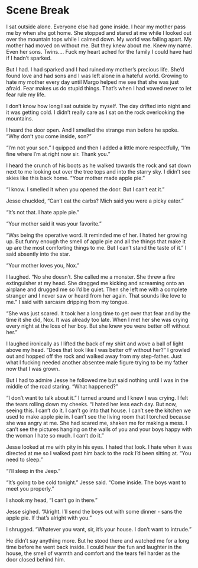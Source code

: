 #  Scene Break

I sat outside alone. Everyone else had gone inside. I hear my mother pass me by
when she got home. She stopped and stared at me while I looked out over the
mountain tops while I calmed down. My world was falling apart. My mother had
moved on without me. But they knew about me. Knew my name. Even her sons.
Twins…. Fuck my heart ached for the family I could have had if I hadn’t sparked.

But I had. I had sparked and I had ruined my mother’s precious life. She’d found
love and had sons and I was left alone in a hateful world. Growing to hate my
mother every day until Margo helped me see that she was just afraid. Fear makes
us do stupid things. That’s when I had vowed never to let fear rule my life.

I don’t know how long I sat outside by myself. The day drifted into night and it
was getting cold. I didn’t really care as I sat on the rock overlooking the
mountains.

I heard the door open. And I smelled the strange man before he spoke. “Why don’t
you come inside, son?”

“I’m not your son.” I quipped and then I added a little more respectfully, “I’m
fine where I’m at right now sir. Thank you.”

I heard the crunch of his boots as he walked towards the rock and sat down next
to me looking out over the tree tops and into the starry sky. I didn’t see skies
like this back home. “Your mother made apple pie.”

“I know. I smelled it when you opened the door. But I can’t eat it.”

Jesse chuckled, “Can’t eat the carbs? Mich said you were a picky eater.”

“It’s not that. I hate apple pie.”

“Your mother said it was your favorite.”

“Was being the operative word. It reminded me of her. I hated her growing up.
But funny enough the smell of apple pie and all the things that make it up are
the most comforting things to me. But I can’t stand the taste of it.” I said
absently into the star.

“Your mother loves you, Nox.”

I laughed. “No she doesn’t. She called me a monster. She threw a fire
extinguisher at my head. She dragged me kicking and screaming onto an airplane
and drugged me so I’d be quiet. Then she left me with a complete stranger and I
never saw or heard from her again. That sounds like love to me.” I said with
sarcasm dripping from my tongue.

“She was just scared. It took her a long time to get over that fear and by the
time it she did, Nox. It was already too late. When I met her she was crying
every night at the loss of her boy. But she knew you were better off without
her.”

I laughed ironically as I lifted the back of my shirt and wove a ball of light
above my head. “Does that look like I was better off without her?” I growled out
and hopped off the rock and walked away from my step-father. Just what I fucking
needed another absentee male figure trying to be my father now that I was grown.

But I had to admire Jesse he followed me but said nothing until I was in the
middle of the road staring. “What happened?”

“I don’t want to talk about it.” I turned around and I knew I was crying. I felt
the tears rolling down my cheeks. “I hated her less each day. But now, seeing
this. I can’t do it. I can’t go into that house. I can’t see the kitchen we used
to make apple pie in. I can’t see the living room that I torched because she was
angry at me. She had scared me, shaken me for making a mess. I can’t see the
pictures hanging on the walls of you and your boys happy with the woman I hate
so much. I can’t do it.”

Jesse looked at me with pity in his eyes. I hated that look. I hate when it was
directed at me so I walked past him back to the rock I’d been sitting at. “You
need to sleep.”

“I’ll sleep in the Jeep.”

“It’s going to be cold tonight.” Jesse said. “Come inside. The boys want to meet
you properly.”

I shook my head, “I can’t go in there.”

Jesse sighed. “Alright. I’ll send the boys out with some dinner - sans the apple
pie. If that’s alright with you.”

I shrugged. “Whatever you want, sir, it’s your house. I don’t want to intrude.”

He didn’t say anything more. But he stood there and watched me for a long time
before he went back inside. I could hear the fun and laughter in the house, the
smell of warmth and comfort and the tears fell harder as the door closed behind
him.


<!--stackedit_data:
eyJoaXN0b3J5IjpbLTY4NDcyOTU1NV19
-->